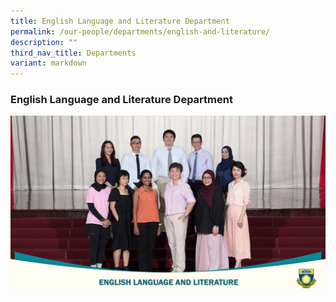```yaml
---
title: English Language and Literature Department
permalink: /our-people/departments/english-and-literature/
description: ""
third_nav_title: Departments
variant: markdown
---
```

### **English Language and Literature Department**

![English Language and Literature Department](/images/Our%20People/School%20Departments/english%20language%20and%20literature%20department%2023.jpg)